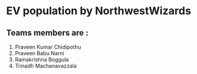 # EV population by NorthwestWizards
## Teams members are : 
1. Praveen Kumar Chidipothu
1. Praveen Babu Narni
2. Ramakrishna Boggula
3. Trinadh Machanavazzala
